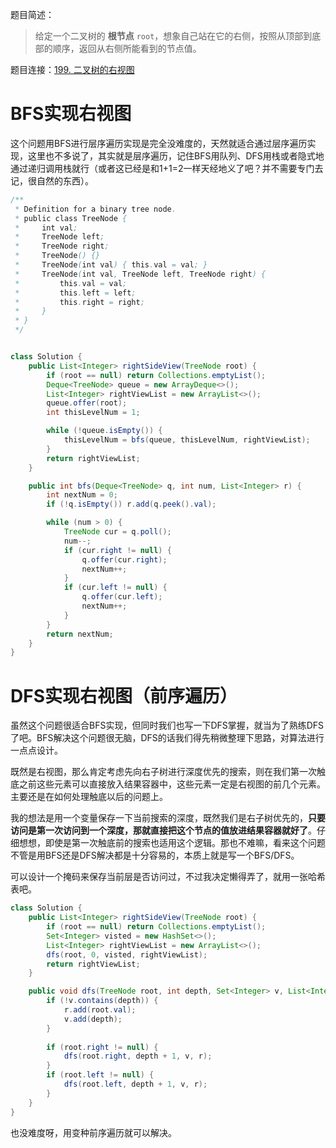 题目简述：

> 给定一个二叉树的 **根节点** `root`，想象自己站在它的右侧，按照从顶部到底部的顺序，返回从右侧所能看到的节点值。

题目连接：[199. 二叉树的右视图](https://leetcode.cn/problems/binary-tree-right-side-view/)

# BFS实现右视图

这个问题用BFS进行层序遍历实现是完全没难度的，天然就适合通过层序遍历实现，这里也不多说了，其实就是层序遍历，记住BFS用队列、DFS用栈或者隐式地通过递归调用栈就行（或者这已经是和1+1=2一样天经地义了吧？并不需要专门去记，很自然的东西）。

```java
/**
 * Definition for a binary tree node.
 * public class TreeNode {
 *     int val;
 *     TreeNode left;
 *     TreeNode right;
 *     TreeNode() {}
 *     TreeNode(int val) { this.val = val; }
 *     TreeNode(int val, TreeNode left, TreeNode right) {
 *         this.val = val;
 *         this.left = left;
 *         this.right = right;
 *     }
 * }
 */


class Solution {
    public List<Integer> rightSideView(TreeNode root) {
        if (root == null) return Collections.emptyList();
        Deque<TreeNode> queue = new ArrayDeque<>();
        List<Integer> rightViewList = new ArrayList<>();
        queue.offer(root);
        int thisLevelNum = 1;

        while (!queue.isEmpty()) {
            thisLevelNum = bfs(queue, thisLevelNum, rightViewList);
        }
        return rightViewList;
    }

    public int bfs(Deque<TreeNode> q, int num, List<Integer> r) {
        int nextNum = 0;
        if (!q.isEmpty()) r.add(q.peek().val);

        while (num > 0) {
            TreeNode cur = q.poll();
            num--;
            if (cur.right != null) {
                q.offer(cur.right);
                nextNum++;
            }
            if (cur.left != null) {
                q.offer(cur.left);
                nextNum++;
            }
        }
        return nextNum;
    }
}
```

# DFS实现右视图（前序遍历）

虽然这个问题很适合BFS实现，但同时我们也写一下DFS掌握，就当为了熟练DFS了吧。BFS解决这个问题很无脑，DFS的话我们得先稍微整理下思路，对算法进行一点点设计。

既然是右视图，那么肯定考虑先向右子树进行深度优先的搜索，则在我们第一次触底之前这些元素可以直接放入结果容器中，这些元素一定是右视图的前几个元素。主要还是在如何处理触底以后的问题上。

我的想法是用一个变量保存一下当前搜索的深度，既然我们是右子树优先的，**只要访问是第一次访问到一个深度，那就直接把这个节点的值放进结果容器就好了**。仔细想想，即使是第一次触底前的搜索也适用这个逻辑。那也不难嘛，看来这个问题不管是用BFS还是DFS解决都是十分容易的，本质上就是写一个BFS/DFS。

可以设计一个掩码来保存当前层是否访问过，不过我决定懒得弄了，就用一张哈希表吧。

```java
class Solution {
    public List<Integer> rightSideView(TreeNode root) {
        if (root == null) return Collections.emptyList();
        Set<Integer> visted = new HashSet<>();
        List<Integer> rightViewList = new ArrayList<>();
        dfs(root, 0, visted, rightViewList);
        return rightViewList;
    }

    public void dfs(TreeNode root, int depth, Set<Integer> v, List<Integer> r) {
        if (!v.contains(depth)) {
            r.add(root.val);
            v.add(depth);
        }
        
        if (root.right != null) {
            dfs(root.right, depth + 1, v, r);
        }
        if (root.left != null) {
            dfs(root.left, depth + 1, v, r);
        }
    }
}
```

也没难度呀，用变种前序遍历就可以解决。